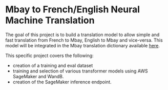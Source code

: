 # Mbay to French/English Neural Machine Translation

The goal of this project is to build a translation model to allow simple and fast translation from French to Mbay, English to Mbay and vice-versa. This model will be integrated in the Mbay translation dictionary available [here](http://mbay.soungadoy.com/).

This specific project covers the following:

* creation of a training and eval dataset
* training and selection of various transformer models using AWS SageMaker and WandB.
* creation of the SageMaker inference endpoint.
